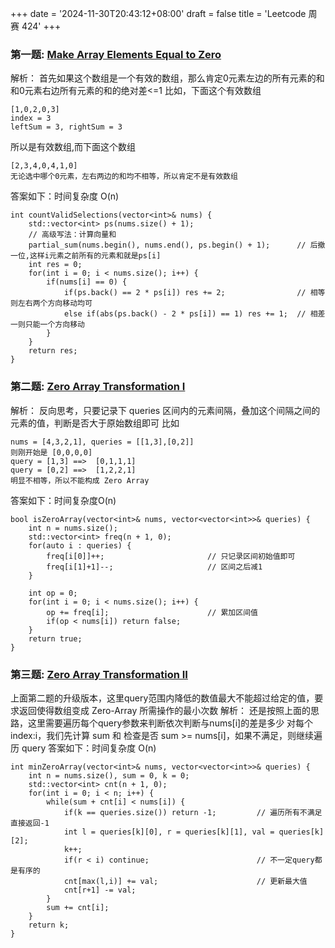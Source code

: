 +++
date = '2024-11-30T20:43:12+08:00'
draft = false
title = 'Leetcode 周赛 424'
+++


### 第一题: [Make Array Elements Equal to Zero](https://leetcode.com/problems/make-array-elements-equal-to-zero/)
解析：
首先如果这个数组是一个有效的数组，那么肯定0元素左边的所有元素的和和0元素右边所有元素的和的绝对差<=1
比如，下面这个有效数组
```
[1,0,2,0,3]
index = 3
leftSum = 3, rightSum = 3
```
所以是有效数组,而下面这个数组
```
[2,3,4,0,4,1,0]
无论选中哪个0元素，左右两边的和均不相等，所以肯定不是有效数组
```
答案如下：时间复杂度 O(n)
```
int countValidSelections(vector<int>& nums) {
    std::vector<int> ps(nums.size() + 1);
    // 高级写法：计算向量和
    partial_sum(nums.begin(), nums.end(), ps.begin() + 1);      // 后撤一位,这样i元素之前所有的元素和就是ps[i]
    int res = 0;
    for(int i = 0; i < nums.size(); i++) {
        if(nums[i] == 0) {
            if(ps.back() == 2 * ps[i]) res += 2;                // 相等则左右两个方向移动均可
            else if(abs(ps.back() - 2 * ps[i]) == 1) res += 1;  // 相差一则只能一个方向移动
        }
    }
    return res;
}
```

### 第二题: [Zero Array Transformation I](https://leetcode.com/problems/zero-array-transformation-i/description/)
解析：
反向思考，只要记录下 queries 区间内的元素间隔，叠加这个间隔之间的元素的值，判断是否大于原始数组即可
比如
```
nums = [4,3,2,1], queries = [[1,3],[0,2]]
则刚开始是 [0,0,0,0]
query = [1,3] ==>  [0,1,1,1]
query = [0,2] ==>  [1,2,2,1]
明显不相等，所以不能构成 Zero Array
```
答案如下：时间复杂度O(n)
```
bool isZeroArray(vector<int>& nums, vector<vector<int>>& queries) {
    int n = nums.size();
    std::vector<int> freq(n + 1, 0);
    for(auto i : queries) {
        freq[i[0]]++;                       // 只记录区间初始值即可
        freq[i[1]+1]--;                     // 区间之后减1
    }
    
    int op = 0;
    for(int i = 0; i < nums.size(); i++) {
        op += freq[i];                      // 累加区间值
        if(op < nums[i]) return false;
    }
    return true;
}
```

### 第三题: [Zero Array Transformation II](https://leetcode.com/problems/zero-array-transformation-ii/)
上面第二题的升级版本，这里query范围内降低的数值最大不能超过给定的值，要求返回使得数组变成 Zero-Array 所需操作的最小次数
解析：
还是按照上面的思路，这里需要遍历每个query参数来判断依次判断与nums[i]的差是多少
对每个 index:i，我们先计算 sum 和
检查是否 sum >= nums[i]，如果不满足，则继续遍历 query
答案如下：时间复杂度 O(n)
```
int minZeroArray(vector<int>& nums, vector<vector<int>>& queries) {
    int n = nums.size(), sum = 0, k = 0;
    std::vector<int> cnt(n + 1, 0);
    for(int i = 0; i < n; i++) {
        while(sum + cnt[i] < nums[i]) {
            if(k == queries.size()) return -1;         // 遍历所有不满足直接返回-1
            int l = queries[k][0], r = queries[k][1], val = queries[k][2];
            k++;
            if(r < i) continue;                        // 不一定query都是有序的
            cnt[max(l,i)] += val;                      // 更新最大值
            cnt[r+1] -= val;
        }
        sum += cnt[i];
    }
    return k;
}
```